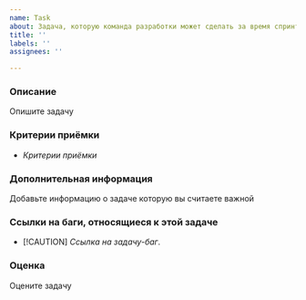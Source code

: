 ```yaml
---
name: Task
about: Задача, которую команда разработки может сделать за время спринта
title: ''
labels: ''
assignees: ''

---
```


### Описание
Опишите задачу

### Критерии приёмки
- *Критерии приёмки*

### Дополнительная информация
Добавьте информацию о задаче которую вы считаете важной

### Ссылки на баги, относящиеся к этой задаче
- [!CAUTION] *Ссылка на задачу-баг*.

### Оценка
Оцените задачу
